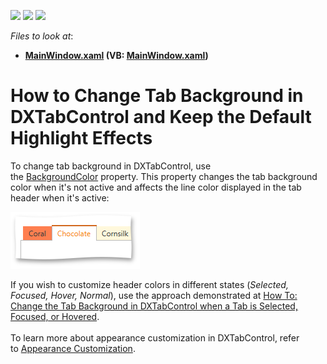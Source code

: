 <!-- default badges list -->
![](https://img.shields.io/endpoint?url=https://codecentral.devexpress.com/api/v1/VersionRange/128641835/23.1.1%2B)
[![](https://img.shields.io/badge/Open_in_DevExpress_Support_Center-FF7200?style=flat-square&logo=DevExpress&logoColor=white)](https://supportcenter.devexpress.com/ticket/details/T327840)
[![](https://img.shields.io/badge/📖_How_to_use_DevExpress_Examples-e9f6fc?style=flat-square)](https://docs.devexpress.com/GeneralInformation/403183)
<!-- default badges end -->
<!-- default file list -->
*Files to look at*:

* **[MainWindow.xaml](./CS/DXTabControlExample/MainWindow.xaml) (VB: [MainWindow.xaml](./VB/DXTabControlExample/MainWindow.xaml))**
<!-- default file list end -->
# How to Change Tab Background in DXTabControl and Keep the Default Highlight Effects


<p>To change tab background in DXTabControl, use the <a href="https://documentation.devexpress.com/#WPF/DevExpressXpfCoreDXTabItem_BackgroundColortopic">BackgroundColor</a> property. This property changes the tab background color when it's not active and affects the line color displayed in the tab header when it's active:</p>
<img src="https://raw.githubusercontent.com/DevExpress-Examples/how-to-change-tab-background-in-dxtabcontrol-and-keep-the-default-highlight-effects-t327840/15.2.4+/media/5c40a9d0-aa14-11e5-80bf-00155d62480c.png"><br>
<p>If you wish to customize header colors in different states (<em>Selected, Focused, Hover, Normal</em>), use the approach demonstrated at <a href="https://www.devexpress.com/Support/Center/p/T327852">How To: Change the Tab Background in DXTabControl when a Tab is Selected, Focused, or Hovered</a>.<br><br>To learn more about appearance customization in DXTabControl, refer to <a href="https://documentation.devexpress.com/#WPF/CustomDocument113899">Appearance Customization</a>.</p>

<br/>


